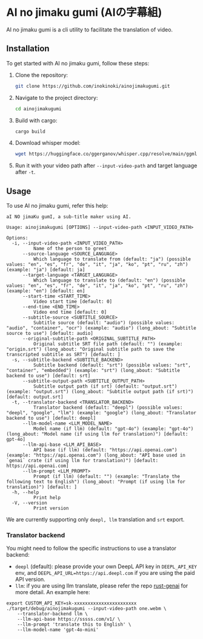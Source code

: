 # AI no jimaku gumi (AIの字幕組)

AI no jimaku gumi is a cli utility to facilitate the translation of video.

## Installation

To get started with AI no jimaku gumi, follow these steps:

1. Clone the repository:
    ```bash
    git clone https://github.com/inokinoki/ainojimakugumi.git
    ```
2. Navigate to the project directory:
    ```bash
    cd ainojimakugumi
    ```
3. Build with cargo:
    ```bash
    cargo build
    ```
4. Download whisper model:
    ```bash
    wget https://huggingface.co/ggerganov/whisper.cpp/resolve/main/ggml-tiny.bin
    ```
5. Run it with your video path after `--input-video-path` and target language after `-t`.

## Usage

To use AI no jimaku gumi, refer this help:

```
aI NO jimaKu gumI, a sub-title maker using AI.

Usage: ainojimakugumi [OPTIONS] --input-video-path <INPUT_VIDEO_PATH>

Options:
  -i, --input-video-path <INPUT_VIDEO_PATH>
          Name of the person to greet
      --source-language <SOURCE_LANGUAGE>
          Which language to translate from (default: "ja") (possible values: "en", "es", "fr", "de", "it", "ja", "ko", "pt", "ru", "zh") (example: "ja") [default: ja]
      --target-language <TARGET_LANGUAGE>
          Which language to translate to (default: "en") (possible values: "en", "es", "fr", "de", "it", "ja", "ko", "pt", "ru", "zh") (example: "en") [default: en]
      --start-time <START_TIME>
          Video start time [default: 0]
      --end-time <END_TIME>
          Video end time [default: 0]
      --subtitle-source <SUBTITLE_SOURCE>
          Subtitle source (default: "audio") (possible values: "audio", "container", "ocr") (example: "audio") (long_about: "Subtitle source to use") [default: audio]
      --original-subtitle-path <ORIGINAL_SUBTITLE_PATH>
          Original subtitle SRT file path (default: "") (example: "origin.srt") (long_about: "Original subtitle path to save the transcripted subtitle as SRT") [default: ]
  -s, --subtitle-backend <SUBTITLE_BACKEND>
          Subtitle backend (default: "srt") (possible values: "srt", "container", "embedded") (example: "srt") (long_about: "Subtitle backend to use") [default: srt]
      --subtitle-output-path <SUBTITLE_OUTPUT_PATH>
          Subtitle output path (if srt) (default: "output.srt") (example: "output.srt") (long_about: "Subtitle output path (if srt)") [default: output.srt]
  -t, --translator-backend <TRANSLATOR_BACKEND>
          Translator backend (default: "deepl") (possible values: "deepl", "google", "llm") (example: "google") (long_about: "Translator backend to use") [default: deepl]
      --llm-model-name <LLM_MODEL_NAME>
          Model name (if llm) (default: "gpt-4o") (example: "gpt-4o") (long_about: "Model name (if using llm for translation)") [default: gpt-4o]
      --llm-api-base <LLM_API_BASE>
          API base (if llm) (default: "https://api.openai.com") (example: "https://api.openai.com") (long_about: "API base used in `genai` crate (if using llm for translation)") [default: https://api.openai.com]
      --llm-prompt <LLM_PROMPT>
          Prompt (if llm) (default: "") (example: "Translate the following text to English") (long_about: "Prompt (if using llm for translation)") [default: ]
  -h, --help
          Print help
  -V, --version
          Print version
```

We are currently supporting only `deepl, llm` translation and `srt` export.

### Translator backend

You might need to follow the specific instructions to use a translator backend:

- `deepl` (default): please provide your own DeepL API key in `DEEPL_API_KEY` env, and `DEEPL_API_URL=https://api.deepl.com` if you are using the paid API version.
- `llm`: if you are using llm translate, please refer the repo [rust-genai](https://github.com/jeremychone/rust-genai) for more detail. An example here:
```cli
export CUSTOM_API_KEY=sk-xxxxxxxxxxxxxxxxxxxxxxx
./target/debug/ainojimakugumi --input-video-path one.webm \
    --translator-backend llm \
    --llm-api-base https://sssss.com/v1/ \
    --llm-prompt 'translate this to English' \
    --llm-model-name 'gpt-4o-mini'
```
